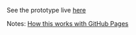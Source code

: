 See the prototype live [here](https://mritterhoff.github.io/youtubestats)

Notes:
[How this works with GitHub Pages](https://github.com/facebook/create-react-app/blob/master/packages/react-scripts/template/README.md#github-pages)